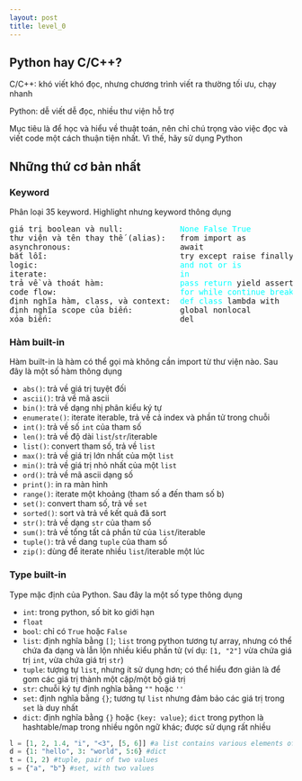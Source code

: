 ```yaml
---
layout: post
title: level_0
---
```


## Python hay C/C++?

C/C++: khó viết khó đọc, nhưng chương trình viết ra thường tối ưu, chạy nhanh

Python: dễ viết dễ đọc, nhiều thư viện hỗ trợ

Mục tiêu là để học và hiểu về thuật toán, nên chỉ chú trọng vào việc đọc và viết code một cách thuận tiện nhất. Vì thế, hãy sử dụng Python

## Những thứ cơ bản nhất

### Keyword

Phân loại 35 keyword. Highlight nhưng keyword thông dụng

<pre class="memory">
giá trị boolean và null:            <span style="color:aqua">None</span> <span style="color:aqua">False</span> <span style="color:aqua">True</span>
thư viện và tên thay thế (alias):   from import as
asynchronous:                       await
bắt lỗi:                            try except raise finally
logic:                              <span style="color:aqua">and</span> <span style="color:aqua">not</span> <span style="color:aqua">or</span> <span style="color:aqua">is</span>
iterate:                            <span style="color:aqua">in</span>
trả về và thoát hàm:                <span style="color:aqua">pass</span> <span style="color:aqua">return</span> yield assert
code flow:                          <span style="color:aqua">for</span> <span style="color:aqua">while</span> <span style="color:aqua">continue</span> <span style="color:aqua">break</span> <span style="color:aqua">if</span> <span style="color:aqua">elif</span> <span style="color:aqua">else</span>
định nghĩa hàm, class, và context:  <span style="color:aqua">def</span> <span style="color:aqua">class</span> lambda with
định nghĩa scope của biến:          global nonlocal
xóa biến:                           del
</pre>

### Hàm built-in

Hàm built-in là hàm có thể gọi mà không cần import từ thư viện nào. Sau đây là một số hàm thông dụng

* `abs()`: trả về giá trị tuyệt đối
* `ascii()`: trả về mã ascii
* `bin()`: trả về dạng nhị phân kiểu ký tự
* `enumerate()`: iterate iterable, trả về cả index và phần tử trong chuỗi
* `int()`: trả về số `int` của tham số
* `len()`: trả về độ dài `list`/`str`/iterable
* `list()`: convert tham số, trả về `list`
* `max()`: trả về giá trị lớn nhất của một `list`
* `min()`: trả về giá trị nhỏ nhất của một `list`
* `ord()`: trả về mã ascii dạng số
* `print()`: in ra màn hình
* `range()`: iterate một khoảng (tham số a đến tham số b)
* `set()`: convert tham số, trả về `set`
* `sorted()`: sort và trả về kết quả đã sort
* `str()`: trả về dạng `str` của tham số
* `sum()`: trả về tổng tất cả phần tử của `list`/iterable
* `tuple()`: trả về dang `tuple` của tham số
* `zip()`: dùng để iterate nhiều `list`/iterable một lúc

### Type built-in

Type mặc định của Python. Sau đây la một số type thông dụng

* `int`: trong python, số bit ko giới hạn
* `float`
* `bool`: chỉ có `True` hoặc `False`
* `list`: định nghĩa bằng `[]`; `list` trong python tương tự array, nhưng có thể chứa đa dạng và lẫn lộn nhiều kiểu phần tử (ví dụ: `[1, "2"]` vừa chứa giá trị `int`, vừa chứa giá trị `str`)
* `tuple`: tượng tự `list`, nhưng ít sử dụng hơn; có thể hiểu đơn giản là để gom các giá trị thành một cặp/một bộ giá trị
* `str`: chuỗi ký tự định nghĩa bằng `""` hoặc `''`
* `set`: định nghĩa bằng `{}`; tương tự `list` nhưng đảm bảo các giá trị trong `set` là duy nhất
* `dict`: định nghĩa bằng `{}` hoặc `{key: value}`; `dict` trong python là hashtable/map trong nhiều ngôn ngữ khác; được sử dụng rất nhiều

```python
l = [1, 2, 1.4, "i", "<3", [5, 6]] #a list contains various elements of different types
d = {1: "hello", 3: "world", 5:6} #dict
t = (1, 2) #tuple, pair of two values
s = {"a", "b"} #set, with two values
```